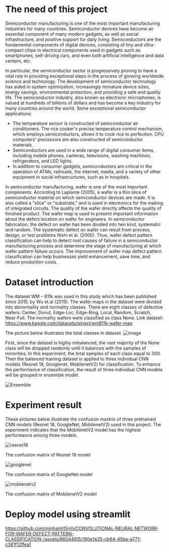 # The need of this project
Semiconductor manufacturing is one of the most important manufacturing industries for many countries. Semiconductor devices have become an essential component of many modern gadgets, as well as social infrastructure, and positive support for daily living. Semiconductors are the fundamental components of digital devices, consisting of tiny and ultra-compact chips in electrical components used in gadgets such as smartphones, self-driving cars, and even both artificial intelligence and data centers, etc. 


In particular, the semiconductor sector is progressively proving to have a vital role in providing exceptional steps in the process of growing worldwide science and technology. The development of semiconductor technology has aided in system optimization, increasingly miniature device sizes, energy savings, environmental protection, and providing a safe and quality life. The semiconductor industry, also known as electronic microphones, is valued at hundreds of billions of dollars and has become a key industry for many countries around the world. Some exceptional semiconductor applications:
-	The temperature sensor is constructed of semiconductor air conditioners. The rice cooker's precise temperature control mechanism, which employs semiconductors, allows it to cook rice to perfection. CPU computers' processors are also constructed of semiconductor materials.
-	Semiconductors are used in a wide range of digital consumer items, including mobile phones, cameras, televisions, washing machines, refrigerators, and LED lights.
-	In addition to consumer gadgets, semiconductors are critical in the operation of ATMs, railroads, the internet, media, and a variety of other equipment in social infrastructures, such as in hospitals. 


In semiconductor manufacturing, wafer is one of the most important components. According to Laplante (2005), a wafer is a thin slice of semiconductor material on which semiconductor devices are made. It is also called a "slice" or "substrate," and is used in electronics for the making of integrated circuits. The quality of the wafer directly affects the quality of finished product. The wafer map is used to present important information about the defect location on wafer for engineers. In semiconductor fabrication, the defect on wafer has been divided into two kind, systematic and random. The systematic defect on wafer can result from process, design, or test problems Nishi et al. (2000). Thus, wafer defect pattern classification can help to detect root causes of failure in a semiconductor manufacturing process and determine the stage of manufacturing at which wafer pattern failure occurs. The improvement of wafer map defect pattern classification can help businesses yield enhancement, save time, and reduce production costs.

# Dataset introduction
The dataset WM – 811k was used in this study which has been published since 2015, by Wu et.al (2015). The wafer maps in the dataset were divided into abnormality and normality classes. There are eight classes of defective wafers: Center, Donut, Edge-Loc, Edge-Ring, Local, Random, Scratch, Near-Full. The normality wafers were classified as class None. Link dataset: https://www.kaggle.com/datasets/qingyi/wm811k-wafer-map. 

The picture below illustrates the total classes in dataset.
![image](https://github.com/minhanh15mh/AN-ENSEMBLE-CONVOLUTIONAL-NEURAL-NETWORK-FOR-WAFER-DEFECT-PATTERN-CLASSIFICATION-/assets/86044915/5dedbbaa-47a7-4bf2-a32b-7408ebbb5f90)

First, since the dataset is highly imbalanced, the vast majority of the None class will be dropped randomly until it balances with the samples of minorities. In this experiment, the total samples of each class equal to 300. Then the balanced training dataset is applied to three individual CNN models (Resnet 18, Googlenet, MobilenetV2) for classification. To enhance the performance of classification, the result of three individual CNN models will be grouped in ensemble model.

![Ensemble](https://github.com/minhanh15mh/AN-ENSEMBLE-CONVOLUTIONAL-NEURAL-NETWORK-FOR-WAFER-DEFECT-PATTERN-CLASSIFICATION-/assets/86044915/568b890b-1494-4ada-90c8-b1b874c90ff7)

# Experiment result
These pictures below illustrate the confusion maxtrix of three pretrained CNN models (Resnet 18, GoogleNet, MobilenetV2) used in this project. The experiment indicates that the MobilenetV2 model has the highest performance among three models.


![resnet18](https://github.com/minhanh15mh/CONVOLUTIONAL-NEURAL-NETWORK-FOR-WAFER-DEFECT-PATTERN-CLASSIFICATION-/assets/86044915/1a76b922-a155-41fc-a107-82bdc69ad404)

The confusion matrix of Resnet 18 model

![googlenet](https://github.com/minhanh15mh/CONVOLUTIONAL-NEURAL-NETWORK-FOR-WAFER-DEFECT-PATTERN-CLASSIFICATION-/assets/86044915/200554fa-2bf2-4b7c-82a0-c7ed1cf1f466)

The confusion matrix of GoogleNet model

![mobilenetv2](https://github.com/minhanh15mh/CONVOLUTIONAL-NEURAL-NETWORK-FOR-WAFER-DEFECT-PATTERN-CLASSIFICATION-/assets/86044915/c3c121f0-6648-4272-8877-542ae211f8f3)

The confusion matrix of MobilenetV2 model

# Deploy model using streamlit

https://github.com/minhanh15mh/CONVOLUTIONAL-NEURAL-NETWORK-FOR-WAFER-DEFECT-PATTERN-CLASSIFICATION-/assets/86044915/180e1425-cb64-45ba-a771-c381f12ffea1
